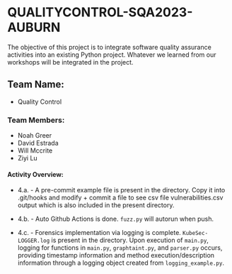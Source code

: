 # QUALITYCONTROL-SQA2023-AUBURN #
The objective of this project is to integrate software quality assurance activities into an existing Python project. Whatever we learned from our workshops will be integrated in the project.

## Team Name: ##
* Quality Control

### Team Members: ###
* Noah Greer
* David Estrada
* Will Mccrite
* Ziyi Lu

#### Activity Overview: ####

* 4.a. - A pre-commit example file is present in the directory. Copy it into .git/hooks and modify + commit a file to see csv file vulnerabilities.csv output which is also included in the present directory. 

* 4.b. - Auto Github Actions is done. `fuzz.py` will autorun when push.

* 4.c. - Forensics implementation via logging is complete. `KubeSec-LOGGER.log` is present in the directory. Upon execution of `main.py`, logging for functions in `main.py`, `graphtaint.py`, and `parser.py` occurs, providing timestamp information and method execution/description information through a logging object created from `logging_example.py`.
